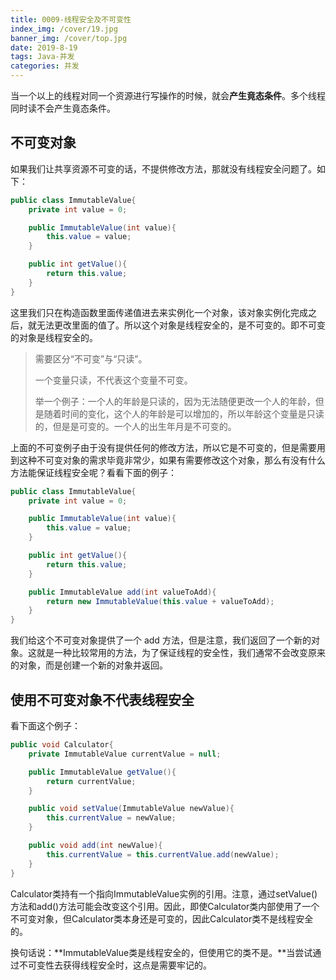 ```yaml
---
title: 0009-线程安全及不可变性
index_img: /cover/19.jpg
banner_img: /cover/top.jpg
date: 2019-8-19
tags: Java-并发
categories: 并发
---
```


当一个以上的线程对同一个资源进行写操作的时候，就会**产生竟态条件**。多个线程同时读不会产生竟态条件。



## 不可变对象

如果我们让共享资源不可变的话，不提供修改方法，那就没有线程安全问题了。如下：

```java
public class ImmutableValue{
	private int value = 0;

	public ImmutableValue(int value){
		this.value = value;
	}

	public int getValue(){
		return this.value;
	}
}
```

这里我们只在构造函数里面传递值进去来实例化一个对象，该对象实例化完成之后，就无法更改里面的值了。所以这个对象是线程安全的，是不可变的。即不可变的对象是线程安全的。

> 需要区分“不可变”与“只读”。
>
> 一个变量只读，不代表这个变量不可变。
>
> 举一个例子：一个人的年龄是只读的，因为无法随便更改一个人的年龄，但是随着时间的变化，这个人的年龄是可以增加的，所以年龄这个变量是只读的，但是是可变的。一个人的出生年月是不可变的。



上面的不可变例子由于没有提供任何的修改方法，所以它是不可变的，但是需要用到这种不可变对象的需求毕竟非常少，如果有需要修改这个对象，那么有没有什么方法能保证线程安全呢？看看下面的例子：

```java
public class ImmutableValue{
	private int value = 0;

	public ImmutableValue(int value){
		this.value = value;
	}

	public int getValue(){
		return this.value;
	}

	public ImmutableValue add(int valueToAdd){
		return new ImmutableValue(this.value + valueToAdd);
	}
}
```

我们给这个不可变对象提供了一个 add 方法，但是注意，我们返回了一个新的对象。这就是一种比较常用的方法，为了保证线程的安全性，我们通常不会改变原来的对象，而是创建一个新的对象并返回。



## 使用不可变对象不代表线程安全

看下面这个例子：

```java
public void Calculator{
	private ImmutableValue currentValue = null;

	public ImmutableValue getValue(){
		return currentValue;
	}

	public void setValue(ImmutableValue newValue){
		this.currentValue = newValue;
	}

	public void add(int newValue){
		this.currentValue = this.currentValue.add(newValue);
	}
}
```

Calculator类持有一个指向ImmutableValue实例的引用。注意，通过setValue()方法和add()方法可能会改变这个引用。因此，即使Calculator类内部使用了一个不可变对象，但Calculator类本身还是可变的，因此Calculator类不是线程安全的。

换句话说：**ImmutableValue类是线程安全的，但使用它的类不是。**当尝试通过不可变性去获得线程安全时，这点是需要牢记的。

